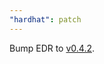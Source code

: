 ```yaml
---
"hardhat": patch
---
```


Bump EDR to [v0.4.2](https://github.com/NomicFoundation/edr/releases/tag/%40nomicfoundation%2Fedr%400.4.2).
